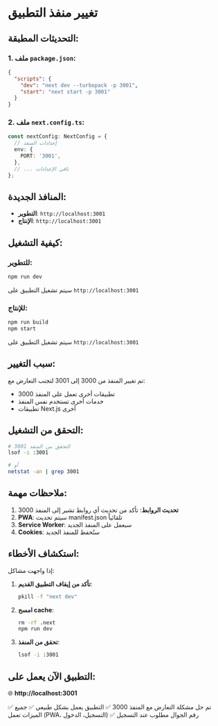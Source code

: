 # تغيير منفذ التطبيق

## التحديثات المطبقة:

### 1. ملف `package.json`:
```json
{
  "scripts": {
    "dev": "next dev --turbopack -p 3001",
    "start": "next start -p 3001"
  }
}
```

### 2. ملف `next.config.ts`:
```typescript
const nextConfig: NextConfig = {
  // إعدادات المنفذ
  env: {
    PORT: '3001',
  },
  // ... باقي الإعدادات
};
```

## المنافذ الجديدة:

- **التطوير**: `http://localhost:3001`
- **الإنتاج**: `http://localhost:3001`

## كيفية التشغيل:

### للتطوير:
```bash
npm run dev
```
سيتم تشغيل التطبيق على `http://localhost:3001`

### للإنتاج:
```bash
npm run build
npm start
```
سيتم تشغيل التطبيق على `http://localhost:3001`

## سبب التغيير:

تم تغيير المنفذ من 3000 إلى 3001 لتجنب التعارض مع:
- تطبيقات أخرى تعمل على المنفذ 3000
- خدمات أخرى تستخدم نفس المنفذ
- تطبيقات Next.js أخرى

## التحقق من التشغيل:

```bash
# التحقق من المنفذ 3001
lsof -i :3001

# أو
netstat -an | grep 3001
```

## ملاحظات مهمة:

1. **تحديث الروابط**: تأكد من تحديث أي روابط تشير إلى المنفذ 3000
2. **PWA**: سيتم تحديث manifest.json تلقائياً
3. **Service Worker**: سيعمل على المنفذ الجديد
4. **Cookies**: ستُحفظ للمنفذ الجديد

## استكشاف الأخطاء:

إذا واجهت مشاكل:

1. **تأكد من إيقاف التطبيق القديم**:
   ```bash
   pkill -f "next dev"
   ```

2. **امسح cache**:
   ```bash
   rm -rf .next
   npm run dev
   ```

3. **تحقق من المنفذ**:
   ```bash
   lsof -i :3001
   ```

## التطبيق الآن يعمل على:

🌐 **http://localhost:3001**

✅ تم حل مشكلة التعارض مع المنفذ 3000
✅ التطبيق يعمل بشكل طبيعي
✅ جميع الميزات تعمل (PWA، التسجيل، الدخول)
✅ رقم الجوال مطلوب عند التسجيل
